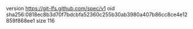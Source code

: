 version https://git-lfs.github.com/spec/v1
oid sha256:0818ec8b3d70f7bdcbfa52360c255b30ab3980a407b86cc8ce4e12859f868ee1
size 116
